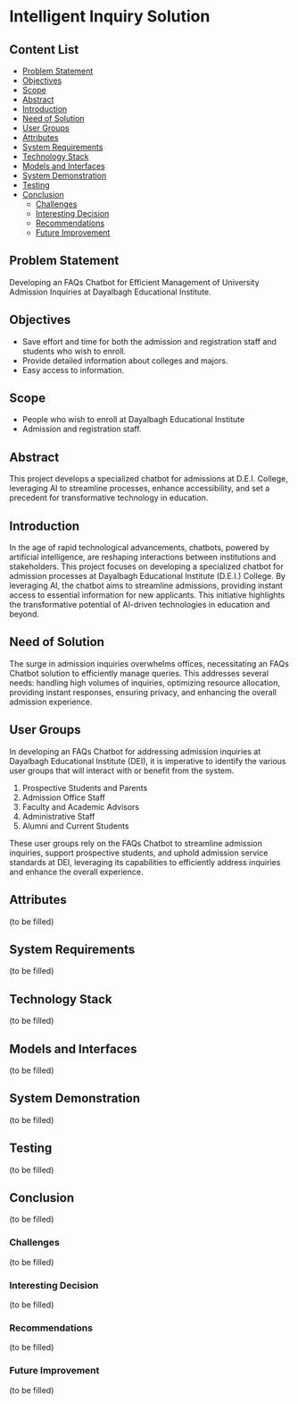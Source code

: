 # Intelligent Inquiry Solution

## Content List

- [Problem Statement](#problem-statement)
- [Objectives](#objectives)
- [Scope](#scope)
- [Abstract](#abstract)
- [Introduction](#introduction)
- [Need of Solution](#need-of-solution)
- [User Groups](#user-groups)
- [Attributes](#attributes)
- [System Requirements](#system-requirements)
- [Technology Stack](#technology-stack)
- [Models and Interfaces](#models-and-interfaces)
- [System Demonstration](#system-demonstration)
- [Testing](#testing)
- [Conclusion](#conclusion)
  - [Challenges](#challenges)
  - [Interesting Decision](#interesting-decision)
  - [Recommendations](#recommendations)
  - [Future Improvement](#future-improvement)

## Problem Statement

Developing an FAQs Chatbot for Efficient Management of University Admission Inquiries at Dayalbagh Educational Institute.

## Objectives

- Save effort and time for both the admission and registration staff and students who wish to enroll.
- Provide detailed information about colleges and majors.
- Easy access to information.

## Scope

- People who wish to enroll at Dayalbagh Educational Institute
- Admission and registration staff.

## Abstract

This project develops a specialized chatbot for admissions at D.E.I. College, leveraging AI to streamline processes, enhance accessibility, and set a precedent for transformative technology in education.

## Introduction

In the age of rapid technological advancements, chatbots, powered by artificial intelligence, are reshaping interactions between institutions and stakeholders. This project focuses on developing a specialized chatbot for admission processes at Dayalbagh Educational Institute (D.E.I.) College. By leveraging AI, the chatbot aims to streamline admissions, providing instant access to essential information for new applicants. This initiative highlights the transformative potential of AI-driven technologies in education and beyond.

## Need of Solution

The surge in admission inquiries overwhelms offices, necessitating an FAQs Chatbot solution to efficiently manage queries. This addresses several needs: handling high volumes of inquiries, optimizing resource allocation, providing instant responses, ensuring privacy, and enhancing the overall admission experience.

## User Groups

In developing an FAQs Chatbot for addressing admission inquiries at Dayalbagh Educational Institute (DEI), it is imperative to identify the various user groups that will interact with or benefit from the system.

1. Prospective Students and Parents
2. Admission Office Staff
3. Faculty and Academic Advisors
4. Administrative Staff
5. Alumni and Current Students

These user groups rely on the FAQs Chatbot to streamline admission inquiries, support prospective students, and uphold admission service standards at DEI, leveraging its capabilities to efficiently address inquiries and enhance the overall experience.

## Attributes

(to be filled)

## System Requirements

(to be filled)

## Technology Stack

(to be filled)

## Models and Interfaces

(to be filled)

## System Demonstration

(to be filled)

## Testing

(to be filled)

## Conclusion

(to be filled)

### Challenges

(to be filled)

### Interesting Decision

(to be filled)

### Recommendations

(to be filled)

### Future Improvement

(to be filled)
